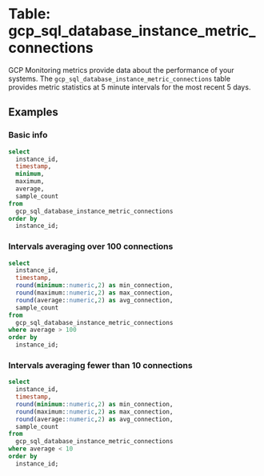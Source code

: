# Table: gcp_sql_database_instance_metric_connections

GCP Monitoring metrics provide data about the performance of your systems. The `gcp_sql_database_instance_metric_connections` table provides metric statistics at 5 minute intervals for the most recent 5 days.

## Examples

### Basic info

```sql
select
  instance_id,
  timestamp,
  minimum,
  maximum,
  average,
  sample_count
from
  gcp_sql_database_instance_metric_connections
order by
  instance_id;
```

### Intervals averaging over 100 connections

```sql
select
  instance_id,
  timestamp,
  round(minimum::numeric,2) as min_connection,
  round(maximum::numeric,2) as max_connection,
  round(average::numeric,2) as avg_connection,
  sample_count
from
  gcp_sql_database_instance_metric_connections
where average > 100
order by
  instance_id;
```

### Intervals averaging fewer than 10 connections

```sql
select
  instance_id,
  timestamp,
  round(minimum::numeric,2) as min_connection,
  round(maximum::numeric,2) as max_connection,
  round(average::numeric,2) as avg_connection,
  sample_count
from
  gcp_sql_database_instance_metric_connections
where average < 10
order by
  instance_id;
```

